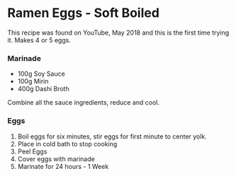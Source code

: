 # Ramen Eggs - Soft Boiled

This recipe was found on YouTube, May 2018 and this is the first time trying it.
Makes 4 or 5 eggs.

### Marinade ###

 - 100g Soy Sauce
 - 100g Mirin 
 - 400g Dashi Broth

Combine all the sauce ingredients, reduce and cool.

### Eggs ###

 1. Boil eggs for six minutes, stir eggs for first minute to center yolk.
 2. Place in cold bath to stop cooking
 3. Peel Eggs
 4. Cover eggs with marinade
 5. Marinate for 24 hours - 1 Week


